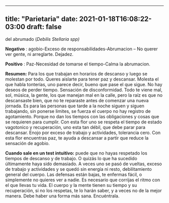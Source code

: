 
---
title: "Parietaria"
date: 2021-01-18T16:08:22-03:00
draft: false
--- 
        

 

 



del abrumado (*Debilis Stellaria spp)*


**Negativo** : agobio-Exceso de responsabilidades-Abrumacion – No querer ver gente,
 ni arreglarte. Dejadez.


**Positivo** : Paz-Necesidad de tomarse el tiempo-Calma la abrumacion.


**Resumen:**  Para los que trabajan en horarios de descanso y luego se molestan por
 todo. Queres aislarte para tener paz y descansar.
Molesta el que habla tonterías, uno parece decir, bueno que pase el
 que sigue. No hay deseos de perder tiempo. Sensación de disconformidad. Todo te
 viene mal, sol, música, la gente, los que manejan mal en la calle, pero la raíz
 es que no descansaste bien, que no te reparaste antes de comenzar una nueva
 jornada.
Es para las personas que tarde a la noche siguen y siguen trabajando,
 sin ponerse limites, se fuerza el cuerpo no hay registro de agotamiento. Porque
 no dan los tiempos con las obligaciones y cosas que se requieren para cumplir.
 Con esta flor uno se respeta el tiempo de estado vagotonico y recuperación, uno
 esta tan débil, que debe parar para descansar.
Enojo por exceso de trabajo y actividades, tolerancia cero.
Con esta flor encuentras paz, te ayuda a descansar a partir que reduce
 la sensación de agobio.
 


**Cuando sale en un test intuitivo:**  puede que no hayas respetado los tiempos de
 descanso y de trabajo. O quizás lo que ha sucedido últimamente haya sido
 demasiado. A veces uno se pasó de vueltas, exceso de trabajo y actividades y se
 quedó sin energía ni resto, debilitamiento general del cuerpo.
Las defensas están bajas, te enfermas fácil, o simplemente no quieres
 ver a nadie.
Es necesario que corrijas el ritmo con el que llevas tu vida.
El cuerpo y la mente tienen su tiempo y su recuperación, si no los
 respetas, te lo harán saber, y a veces no de la mejor manera.
Debe haber una forma más sana. 
Encuéntrala.



